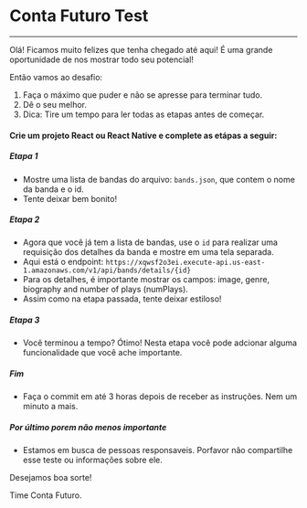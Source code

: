 # Conta Futuro Test
___

Olá! Ficamos muito felizes que tenha chegado até aqui! É uma grande oportunidade de nos mostrar todo seu potencial!

Então vamos ao desafio:
1. Faça o máximo que puder e não se apresse para terminar tudo.
2. Dê o seu melhor.
3. Dica: Tire um tempo para ler todas as etapas antes de começar.


#### Crie um projeto React ou React Native e complete as etápas a seguir:

##### Etapa 1
* Mostre uma lista de bandas do arquivo: `bands.json`, que contem o nome da banda e o id.
* Tente deixar bem bonito!

##### Etapa 2
* Agora que você já tem a lista de bandas, use o `id` para realizar uma requisição dos detalhes da banda e mostre em uma tela separada.
* Aqui está o endpoint: `https://xqwsf2o3ei.execute-api.us-east-1.amazonaws.com/v1/api/bands/details/{id}`
* Para os detalhes, é importante mostrar os campos: image, genre, biography and number of plays (numPlays).
* Assim como na etapa passada, tente deixar estiloso!

##### Etapa 3
* Você terminou a tempo? Ótimo! Nesta etapa você pode adcionar alguma funcionalidade que você ache importante.

##### Fim
* Faça o commit em até 3 horas depois de receber as instruções. Nem um minuto a mais. 

##### Por último porem não menos importante
* Estamos em busca de pessoas responsaveis. Porfavor não compartilhe esse teste ou informações sobre ele. 

Desejamos boa sorte!

Time Conta Futuro.
